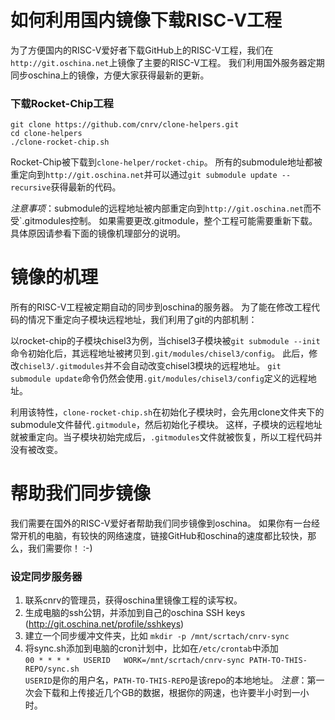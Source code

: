 如何利用国内镜像下载RISC-V工程
==================

为了方便国内的RISC-V爱好者下载GitHub上的RISC-V工程，我们在`http://git.oschina.net`上镜像了主要的RISC-V工程。
我们利用国外服务器定期同步oschina上的镜像，方便大家获得最新的更新。

### 下载Rocket-Chip工程

~~~
git clone https://github.com/cnrv/clone-helpers.git
cd clone-helpers
./clone-rocket-chip.sh
~~~

Rocket-Chip被下载到`clone-helper/rocket-chip`。
所有的submodule地址都被重定向到`http://git.oschina.net`并可以通过`git submodule update --recursive`获得最新的代码。

*注意事项*：submodule的远程地址被内部重定向到`http://git.oschina.net`而不受`.gitmodules控制。
如果需要更改.gitmodule，整个工程可能需要重新下载。具体原因请参看下面的镜像机理部分的说明。

镜像的机理
======================

所有的RISC-V工程被定期自动的同步到oschina的服务器。
为了能在修改工程代码的情况下重定向子模块远程地址，我们利用了git的内部机制：

以rocket-chip的子模块chisel3为例，当chisel3子模块被`git submodule --init`命令初始化后，其远程地址被拷贝到`.git/modules/chisel3/config`。
此后，修改`chisel3/.gitmodules`并不会自动改变chisel3模块的远程地址。
`git submodule update`命令仍然会使用`.git/modules/chisel3/config`定义的远程地址。

利用该特性，`clone-rocket-chip.sh`在初始化子模块时，会先用clone文件夹下的submodule文件替代`.gitmodule`，然后初始化子模块。
这样，子模块的远程地址就被重定向。当子模块初始完成后，`.gitmodules`文件就被恢复，所以工程代码并没有被改变。


帮助我们同步镜像
=======================
我们需要在国外的RISC-V爱好者帮助我们同步镜像到oschina。
如果你有一台经常开机的电脑，有较快的网络速度，链接GitHub和oschina的速度都比较快，那么，我们需要你！ :-)

### 设定同步服务器

1. 联系cnrv的管理员，获得oschina里镜像工程的读写权。
2. 生成电脑的ssh公钥，并添加到自己的oschina SSH keys (http://git.oschina.net/profile/sshkeys)
3. 建立一个同步缓冲文件夹，比如 `mkdir -p /mnt/scrtach/cnrv-sync`
4. 将sync.sh添加到电脑的cron计划中，比如在`/etc/crontab`中添加<br>
`00 * * * *   USERID   WORK=/mnt/scrtach/cnrv-sync PATH-TO-THIS-REPO/sync.sh`<br>
`USERID`是你的用户名，`PATH-TO-THIS-REPO`是该repo的本地地址。
*注意*：第一次会下载和上传接近几个GB的数据，根据你的网速，也许要半小时到一小时。


